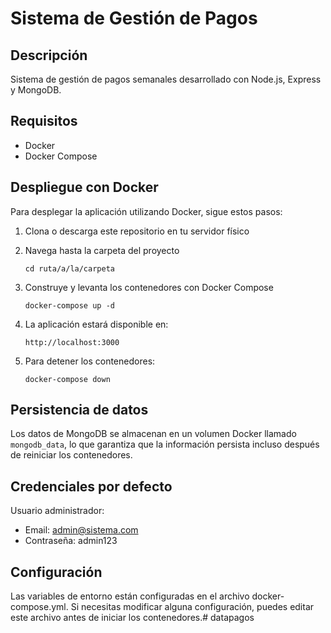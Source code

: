 # Sistema de Gestión de Pagos

## Descripción
Sistema de gestión de pagos semanales desarrollado con Node.js, Express y MongoDB.

## Requisitos
- Docker
- Docker Compose

## Despliegue con Docker

Para desplegar la aplicación utilizando Docker, sigue estos pasos:

1. Clona o descarga este repositorio en tu servidor físico

2. Navega hasta la carpeta del proyecto
   ```
   cd ruta/a/la/carpeta
   ```

3. Construye y levanta los contenedores con Docker Compose
   ```
   docker-compose up -d
   ```

4. La aplicación estará disponible en:
   ```
   http://localhost:3000
   ```

5. Para detener los contenedores:
   ```
   docker-compose down
   ```

## Persistencia de datos
Los datos de MongoDB se almacenan en un volumen Docker llamado `mongodb_data`, lo que garantiza que la información persista incluso después de reiniciar los contenedores.

## Credenciales por defecto
Usuario administrador:
- Email: admin@sistema.com
- Contraseña: admin123

## Configuración
Las variables de entorno están configuradas en el archivo docker-compose.yml. Si necesitas modificar alguna configuración, puedes editar este archivo antes de iniciar los contenedores.# datapagos
